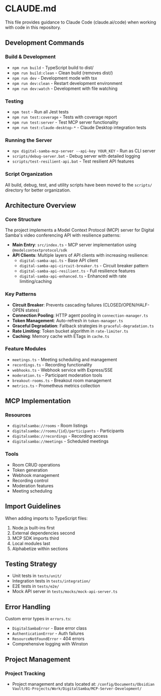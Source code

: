 # CLAUDE.md

This file provides guidance to Claude Code (claude.ai/code) when working with code in this repository.

## Development Commands

### Build & Development
- `npm run build` - TypeScript build to dist/
- `npm run build:clean` - Clean build (removes dist/)
- `npm run dev` - Development mode with tsx
- `npm run dev:clean` - Restart development environment
- `npm run dev:watch` - Development with file watching

### Testing
- `npm test` - Run all Jest tests
- `npm run test:coverage` - Tests with coverage report
- `npm run test:server` - Test MCP server functionality
- `npm run test:claude-desktop-*` - Claude Desktop integration tests

### Running the Server
- `npx digital-samba-mcp-server --api-key YOUR_KEY` - Run as CLI server
- `scripts/debug-server.bat` - Debug server with detailed logging
- `scripts/test-resilient-api.bat` - Test resilient API features

### Script Organization
All build, debug, test, and utility scripts have been moved to the `scripts/` directory for better organization.

## Architecture Overview

### Core Structure
The project implements a Model Context Protocol (MCP) server for Digital Samba's video conferencing API with resilience patterns:

- **Main Entry**: `src/index.ts` - MCP server implementation using `@modelcontextprotocol/sdk`
- **API Clients**: Multiple layers of API clients with increasing resilience:
  - `digital-samba-api.ts` - Base API client
  - `digital-samba-api-circuit-breaker.ts` - Circuit breaker pattern
  - `digital-samba-api-resilient.ts` - Full resilience features
  - `digital-samba-api-enhanced.ts` - Enhanced with rate limiting/caching

### Key Patterns
- **Circuit Breaker**: Prevents cascading failures (CLOSED/OPEN/HALF-OPEN states)
- **Connection Pooling**: HTTP agent pooling in `connection-manager.ts`
- **Token Management**: Auto-refresh in `token-manager.ts`
- **Graceful Degradation**: Fallback strategies in `graceful-degradation.ts`
- **Rate Limiting**: Token bucket algorithm in `rate-limiter.ts`
- **Caching**: Memory cache with ETags in `cache.ts`

### Feature Modules
- `meetings.ts` - Meeting scheduling and management
- `recordings.ts` - Recording functionality
- `webhooks.ts` - Webhook service with Express/SSE
- `moderation.ts` - Participant moderation tools
- `breakout-rooms.ts` - Breakout room management
- `metrics.ts` - Prometheus metrics collection

## MCP Implementation

### Resources
- `digitalsamba://rooms` - Room listings
- `digitalsamba://rooms/{id}/participants` - Participants
- `digitalsamba://recordings` - Recording access
- `digitalsamba://meetings` - Scheduled meetings

### Tools
- Room CRUD operations
- Token generation
- Webhook management
- Recording control
- Moderation features
- Meeting scheduling

## Import Guidelines
When adding imports to TypeScript files:
1. Node.js built-ins first
2. External dependencies second
3. MCP SDK imports third
4. Local modules last
5. Alphabetize within sections

## Testing Strategy
- Unit tests in `tests/unit/`
- Integration tests in `tests/integration/`
- E2E tests in `tests/e2e/`
- Mock API server in `tests/mocks/mock-api-server.ts`

## Error Handling
Custom error types in `errors.ts`:
- `DigitalSambaError` - Base error class
- `AuthenticationError` - Auth failures
- `ResourceNotFoundError` - 404 errors
- Comprehensive logging with Winston

## Project Management

### Project Tracking
- Project management and stats located at: `/config/Documents/Obsidian Vault/01-Projects/Work/DigitalSamba/MCP-Server-Development/`